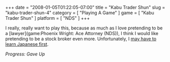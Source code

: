 +++
date = "2008-01-05T01:22:05-07:00"
title = "Kabu Trader Shun"
slug = "kabu-trader-shun-4"
category = [ "Playing A Game" ]
game = [ "Kabu Trader Shun" ]
platform = [ "NDS" ]
+++

I really, really want to play this, because as much as I love pretending to be a [lawyer](game:Phoenix Wright: Ace Attorney (NDS)), I think I would like pretending to be a stock broker even more.  Unfortunately, I <a href="http://www.capcom.com/BBS/showpost.php?p=353314&postcount=6">may have to learn Japanese first</a>.

<i>Progress: Gave Up</i>